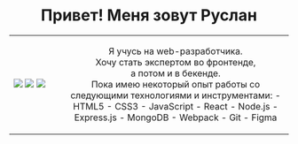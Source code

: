 <h1 align="center"> Привет! Меня зовут Руслан</h1>

<table align="center" width="100%" height="500">
  <tr>
    <td width="16%">
      <div>
        <img src="assets/mesto.jpg">
        <img src="assets/russian-travel.jpg">
        <img src="assets/how-to-learn.gif">
      </div>
    </td>
    <td width="68%">
      <p align="center">
Я учусь на web-разработчика.<br>
Хочу стать экспертом во фронтенде,<br> а потом и в бекенде.<br>
Пока имею некоторый опыт работы со следующими технологиями и инструментами:
        - HTML5
        - CSS3
        - JavaScript
        - React
        - Node.js
        - Express.js
        - MongoDB
        - Webpack
        - Git
        - Figma
</p>
</table>  
